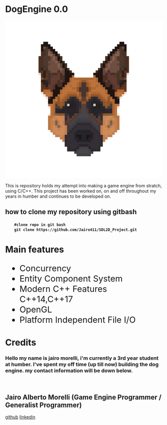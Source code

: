 
# DogEngine 0.0
![DOGENGINELOGO](DogEngineMascot.png)

<p>This is repository holds my attempt into making a game engine from stratch, using C/C++. This project has been worked on, on and off throughout my years in humber and continues to be developed on.<p> 

## how to clone my repository using gitbash
<h4> <h4>

```gitbash
    #clone repo in git bash  
    git clone https://github.com/Jairo411/SDL2D_Project.git
```


# Main features
<ul style="font-size:27px">
    <li>
 Concurrency 
    </li>
    <li>
 Entity Component System 
    </li>
    <li>
 Modern C++ Features C++14,C++17 
    </li>
    <li>
    OpenGL
    </li>
    <li>
    Platform Independent File I/O
    </li>
</ul>

# Credits 

<h3> Hello my name is jairo morelli, i'm currently a 3rd year student at humber.
I've spent my off time (up till now) building the dog engine. my contact information will be down below.</h3>


<p>&nbsp</p>

<h2> Jairo Alberto Morelli (Game Engine Programmer / Generalist Programmer)</h2>

[github](https://github.com/Jairo411)
[linkedin](https://www.linkedin.com/in/jairo-morelli-b1018514b)
